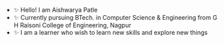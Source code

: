 - ✨ Hello! I am Aishwarya Patle
- ✨ Currently pursuing BTech. in Computer Science & Engineering from G H Raisoni College of Engineering, Nagpur
- ✨ I am a learner who wish to learn new skills and explore new things


<!---
aishwaryapatle/aishwaryapatle is a ✨ special ✨ repository because its `README.md` (this file) appears on your GitHub profile.
You can click the Preview link to take a look at your changes.
--->
